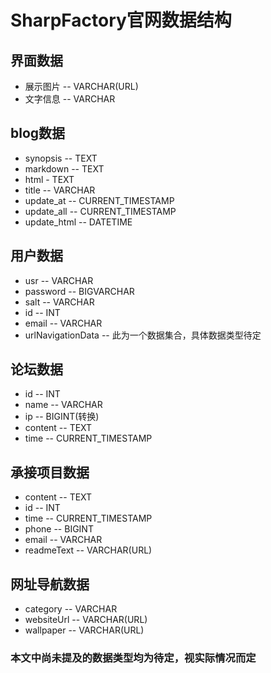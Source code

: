 # SharpFactory官网数据结构

## 界面数据

* 展示图片 -- VARCHAR(URL)
* 文字信息 -- VARCHAR

## blog数据

* synopsis -- TEXT
* markdown -- TEXT
* html - TEXT
* title -- VARCHAR
* update_at -- CURRENT_TIMESTAMP
* update_all -- CURRENT_TIMESTAMP
* update_html -- DATETIME

## 用户数据

* usr -- VARCHAR
* password -- BIGVARCHAR
* salt -- VARCHAR
* id -- INT
* email -- VARCHAR
* urlNavigationData -- 此为一个数据集合，具体数据类型待定

## 论坛数据

* id -- INT
* name -- VARCHAR
* ip -- BIGINT(转换)
* content -- TEXT
* time -- CURRENT_TIMESTAMP

## 承接项目数据

* content -- TEXT
* id -- INT
* time -- CURRENT_TIMESTAMP
* phone -- BIGINT
* email -- VARCHAR
* readmeText -- VARCHAR(URL)

## 网址导航数据

* category -- VARCHAR
* websiteUrl -- VARCHAR(URL)
* wallpaper -- VARCHAR(URL)



### 本文中尚未提及的数据类型均为待定，视实际情况而定